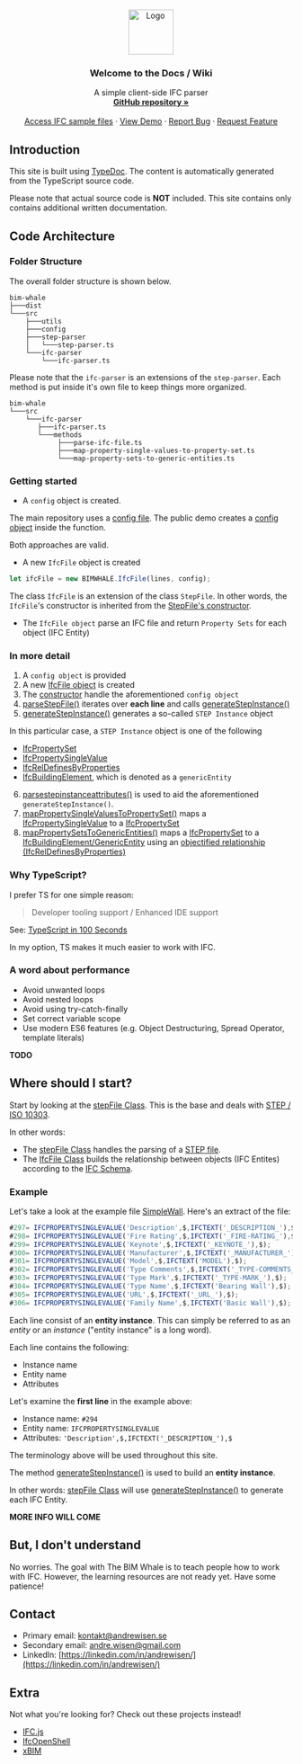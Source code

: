 <br />
<p align="center">
  <a href="https://github.com/andrewisen/bim-whale">
    <img src="https://bimvalen.se/assets/img/logos/logo-500x500-alt.png" alt="Logo" width="80" height="80">
  </a>

  <h3 align="center">Welcome to the Docs / Wiki</h3>

  <p align="center">
    A simple client-side IFC parser 
    <br />
    <a href="https://github.com/andrewisen/bim-whale/"><strong>GitHub repository »</strong></a>
    <br />
    <br />
    <a href="https://github.com/andrewisen/bim-whale-ifc-samples">Access IFC sample files</a>
    ·
    <a href="https://github.bimvalen.se/public/">View Demo</a>
    ·
    <a href="https://github.com/andrewisen/bim-whale/issues">Report Bug</a>
    ·
    <a href="https://github.com/andrewisen/bim-whale/issues">Request Feature</a>
  </p>
</p>

## Introduction

This site is built using [TypeDoc](https://typedoc.org).
The content is automatically generated from the TypeScript source code.

Please note that actual source code is **NOT** included.
This site contains only contains additional written documentation.

## Code Architecture

### Folder Structure

The overall folder structure is shown below.

```text
bim-whale
├───dist
└───src
    ├───utils
    ├───config
    ├───step-parser
    │   └───step-parser.ts
    └───ifc-parser
        └───ifc-parser.ts
```

Please note that the `ifc-parser` is an extensions of the `step-parser`.
Each method is put inside it's own file to keep things more organized.

```text
bim-whale
└───src
    └───ifc-parser
       ├───ifc-parser.ts
       └───methods
            ├───parse-ifc-file.ts
            ├───map-property-single-values-to-property-set.ts
            └───map-property-sets-to-generic-entities.ts
```

### Getting started

-   A `config` object is created.

The main repository uses a [config file](https://github.com/andrewisen/bim-whale/blob/b8427d3/src/config/example.config.ts).
The public demo creates a [config object](https://github.com/andrewisen/bim-whale-demo/blob/main/public/assets/js/handle-ifc-file.js) inside the function.

Both approaches are valid.

-   A new `IfcFile` object is created

```javascript
let ifcFile = new BIMWHALE.IfcFile(lines, config);
```

The class `IfcFile` is an extension of the class `StepFile`.
In other words, the `IfcFile`'s constructor is inherited from the [StepFile's constructor](https://github.bimvalen.se/docs/classes/stepfile.html#constructor).

-   The `IfcFile object` parse an IFC file and return `Property Sets` for each object (IFC Entity)

### In more detail

1. A `config object` is provided
2. A new [IfcFile object](https://github.bimvalen.se/docs/classes/ifcfile.html) is created
3. The [constructor](https://github.bimvalen.se/docs/classes/stepfile.html#constructor) handle the aforementioned `config object`
4. [parseStepFile()](https://github.bimvalen.se/docs/globals.html#_parsestepfile) iterates over **each line** and calls [generateStepInstance()](https://github.bimvalen.se/docs/globals.html#_generatestepinstance)
5. [generateStepInstance()](https://github.bimvalen.se/docs/globals.html#_generatestepinstance) generates a so-called `STEP Instance` object

In this particular case, a `STEP Instance` object is one of the following

-   [IfcPropertySet](https://standards.buildingsmart.org/IFC/RELEASE/IFC2x3/TC1/HTML/ifckernel/lexical/ifcpropertyset.htm)
-   [IfcPropertySingleValue](https://standards.buildingsmart.org/IFC/RELEASE/IFC2x3/TC1/HTML/ifcpropertyresource/lexical/ifcpropertysinglevalue.htm)
-   [IfcRelDefinesByProperties](https://standards.buildingsmart.org/IFC/RELEASE/IFC2x3/TC1/HTML/ifckernel/lexical/ifcreldefinesbyproperties.htm)
-   [IfcBuildingElement](https://standards.buildingsmart.org/IFC/RELEASE/IFC2x3/FINAL/HTML/ifcproductextension/lexical/ifcbuildingelement.htm), which is denoted as a `genericEntity`

6. [parsestepinstanceattributes()](https://github.bimvalen.se/docs/globals.html#_parsestepinstanceattributes) is used to aid the aforementioned `generateStepInstance()`.
7. [mapPropertySingleValuesToPropertySet()](https://github.bimvalen.se/docs/classes/ifcfile.html#mappropertysinglevaluestopropertyset) maps a [IfcPropertySingleValue](https://standards.buildingsmart.org/IFC/RELEASE/IFC2x3/TC1/HTML/ifcpropertyresource/lexical/ifcpropertysinglevalue.htm) to a [IfcPropertySet](https://standards.buildingsmart.org/IFC/RELEASE/IFC2x3/TC1/HTML/ifckernel/lexical/ifcpropertyset.htm)
8. [mapPropertySetsToGenericEntities()](https://github.bimvalen.se/docs/classes/ifcfile.html#mappropertysetstogenericentities) maps a [IfcPropertySet](https://standards.buildingsmart.org/IFC/RELEASE/IFC2x3/TC1/HTML/ifckernel/lexical/ifcpropertyset.htm) to a [IfcBuildingElement/GenericEntity](https://standards.buildingsmart.org/IFC/RELEASE/IFC2x3/FINAL/HTML/ifcproductextension/lexical/ifcbuildingelement.htm) using an [objectified relationship (IfcRelDefinesByProperties)](https://standards.buildingsmart.org/IFC/RELEASE/IFC2x3/TC1/HTML/ifckernel/lexical/ifcreldefinesbyproperties.htm)

### Why TypeScript?

I prefer TS for one simple reason:

> Developer tooling support / Enhanced IDE support

See: [TypeScript in 100 Seconds](https://www.youtube.com/watch?v=zQnBQ4tB3ZA)

In my option, TS makes it much easier to work with IFC.

### A word about performance

-   Avoid unwanted loops
-   Avoid nested loops
-   Avoid using try-catch-finally
-   Set correct variable scope
-   Use modern ES6 features (e.g. Object Destructuring, Spread Operator, template literals)

**TODO**

## Where should I start?

Start by looking at the [stepFile Class](https://github.bimvalen.se/docs/classes/stepfile.html).
This is the base and deals with [STEP / ISO 10303](https://en.wikipedia.org/wiki/ISO_10303).

In other words:

-   The [stepFile Class](https://github.bimvalen.se/docs/classes/stepfile.html) handles the parsing of a [STEP file](https://en.wikipedia.org/wiki/ISO_10303-21).
-   The [IfcFile Class](https://github.bimvalen.se/docs/classes/ifcfile.html) builds the relationship between objects (IFC Entites) according to the [IFC Schema](https://standards.buildingsmart.org/IFC/RELEASE/IFC2x3/TC1/HTML/).

### Example

Let's take a look at the example file [SimpleWall](https://github.com/andrewisen/bim-whale-ifc-samples/tree/main/SimpleWall/IFC).
Here's an extract of the file:

```javascript
#297= IFCPROPERTYSINGLEVALUE('Description',$,IFCTEXT('_DESCRIPTION_'),$);
#298= IFCPROPERTYSINGLEVALUE('Fire Rating',$,IFCTEXT('_FIRE-RATING_'),$);
#299= IFCPROPERTYSINGLEVALUE('Keynote',$,IFCTEXT('_KEYNOTE_'),$);
#300= IFCPROPERTYSINGLEVALUE('Manufacturer',$,IFCTEXT('_MANUFACTURER_'),$);
#301= IFCPROPERTYSINGLEVALUE('Model',$,IFCTEXT('MODEL'),$);
#302= IFCPROPERTYSINGLEVALUE('Type Comments',$,IFCTEXT('_TYPE-COMMENTS_'),$);
#303= IFCPROPERTYSINGLEVALUE('Type Mark',$,IFCTEXT('_TYPE-MARK_'),$);
#304= IFCPROPERTYSINGLEVALUE('Type Name',$,IFCTEXT('Bearing Wall'),$);
#305= IFCPROPERTYSINGLEVALUE('URL',$,IFCTEXT('_URL_'),$);
#306= IFCPROPERTYSINGLEVALUE('Family Name',$,IFCTEXT('Basic Wall'),$);
```

Each line consist of an **entity instance**.
This can simply be referred to as an _entity_ or an _instance_ ("entity instance" is a long word).

Each line contains the following:

-   Instance name
-   Entity name
-   Attributes

Let's examine the **first line** in the example above:

-   Instance name: `#294`
-   Entity name: `IFCPROPERTYSINGLEVALUE`
-   Attributes: `'Description',$,IFCTEXT('_DESCRIPTION_'),$`

The terminology above will be used throughout this site.

The method [generateStepInstance()](https://github.bimvalen.se/docs/globals.html#_generatestepinstance) is used to build an **entity instance**.

In other words: [stepFile Class](https://github.bimvalen.se/docs/classes/stepfile.html) will use [generateStepInstance()](https://github.bimvalen.se/docs/globals.html#_generatestepinstance) to generate each IFC Entity.

**MORE INFO WILL COME**

## But, I don't understand

No worries. The goal with The BIM Whale is to teach people how to work with IFC.
However, the learning resources are not ready yet. Have some patience!

## Contact

-   Primary email: [kontakt@andrewisen.se](mailto:kontakt@andrewisen.se)
-   Secondary email: [andre.wisen@gmail.com](mailto:andre.wisen@gmail.com])
-   LinkedIn: [https://linkedin.com/in/andrewisen/](https://linkedin.com/in/andrewisen/)

## Extra

Not what you're looking for?
Check out these projects instead!

-   [IFC.js](https://github.com/agviegas/IFC.js)
-   [IfcOpenShell](https://github.com/IfcOpenShell/IfcOpenShell)
-   [xBIM](https://github.com/xBimTeam)
